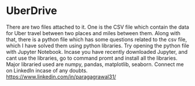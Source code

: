 # UberDrive
There are two files attached to it. One is the CSV file which contain the data for Uber travel between two places and miles between them. 
Along with that, there is a python file which has some questions related to the csv file, which I have solved them using python libraries. 
Try opening the python file with Jupyter Notebook.
Incase you have recently downloaded Jupyter, and cant use the libraries, go to command promt and install all the libraries.
Major libraried used are numpy, pandas, matplotlib, seaborn.
Connect me on LinkedIn incase of any doubts. https://www.linkedin.com/in/paragagrawal31/
